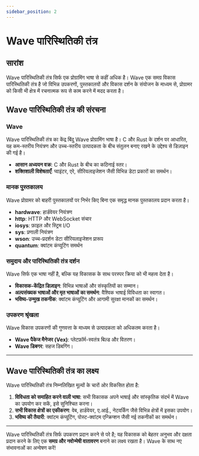 ```yaml
---
sidebar_position: 2
---
```


# Wave पारिस्थितिकी तंत्र 

## सारांश

Wave पारिस्थितिकी तंत्र सिर्फ एक प्रोग्रामिंग भाषा से कहीं अधिक है।
Wave एक समग्र विकास पारिस्थितिकी तंत्र है जो विभिन्न उपकरणों, पुस्तकालयों और विकास दर्शन के संयोजन के माध्यम से,
प्रोग्रामर को किसी भी क्षेत्र में रचनात्मक रूप से काम करने में मदद करता है।

## Wave पारिस्थितिकी तंत्र की संरचना

### Wave
Wave पारिस्थितिकी तंत्र का केंद्र बिंदु Wave प्रोग्रामिंग भाषा है।
C और Rust के दर्शन पर आधारित, यह कम-स्तरीय नियंत्रण और उच्च-स्तरीय उत्पादकता के बीच संतुलन बनाए रखने के उद्देश्य से डिज़ाइन की गई है।

* **आसान अध्ययन वक्र**: C और Rust के बीच का कठिनाई स्तर।
* **शक्तिशाली विशेषताएँ**: प्वाइंटर, एरे, सीरियलाइजेशन जैसी विभिन्न डेटा प्रकारों का समर्थन।

### मानक पुस्तकालय
Wave प्रोग्रामर को बाहरी पुस्तकालयों पर निर्भर किए बिना एक समृद्ध मानक पुस्तकालय प्रदान करता है।

* **hardwave**: हार्डवेयर नियंत्रण
* **http**: HTTP और WebSocket संचार
* **iosys**: फ़ाइल और स्ट्रिम I/O
* **sys**: प्रणाली नियंत्रण
* **wson**: उच्च-प्रदर्शन डेटा सीरियलाइजेशन प्रारूप
* **quantum**: क्वांटम कंप्यूटिंग समर्थन

### समुदाय और पारिस्थितिकी तंत्र दर्शन
Wave सिर्फ एक भाषा नहीं है, बल्कि यह विकासक के साथ परस्पर क्रिया को भी महत्व देता है।

* **विकासक-केंद्रित डिज़ाइन**: विभिन्न भाषाओं और संस्कृतियों का सम्मान।
* **अल्पसंख्यक भाषाओं और मृत भाषाओं का समर्थन**: वैश्विक भाषाई विविधता का स्वागत।
* **भविष्य-उन्मुख तकनीक**: क्वांटम कंप्यूटिंग और आगामी सुरक्षा मानकों का समर्थन।

### उपकरण श्रृंखला
Wave विकास उपकरणों की गुणवत्ता के माध्यम से उत्पादकता को अधिकतम करता है।

* **Wave पैकेज मैनेजर (Vex)**: प्लेटफ़ॉर्म-स्वतंत्र बिल्ड और वितरण।
* **Wave डिबगर**: सहज डिबगिंग।

---

## Wave पारिस्थितिकी तंत्र का लक्ष्य
Wave पारिस्थितिकी तंत्र निम्नलिखित मूल्यों के चारों ओर विकसित होता है:

1. **विविधता को समाहित करने वाली भाषा**: सभी विकासक अपने भाषाई और सांस्कृतिक संदर्भ में Wave का उपयोग कर सकें, इसे सुनिश्चित करना।
2. **सभी विकास क्षेत्रों का एकीकरण**: वेब, हार्डवेयर, ए.आई., नेटवर्किंग जैसे विभिन्न क्षेत्रों में इसका उपयोग।
3. **भविष्य की तैयारी**: क्वांटम कंप्यूटिंग, पोस्ट-क्वांटम एन्क्रिप्शन जैसी नई तकनीकों का समर्थन।

---

Wave पारिस्थितिकी तंत्र सिर्फ उपकरण प्रदान करने से परे है; यह विकासक को बेहतर अनुभव और दक्षता प्रदान करने के लिए एक **समग्र और नवोन्मेषी वातावरण** बनाने का लक्ष्य रखता है।
Wave के साथ नए संभावनाओं का अन्वेषण करें!
